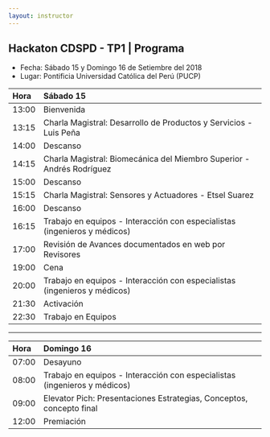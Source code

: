 ```yaml
---
layout: instructor
---
```

## Hackaton CDSPD - TP1 | Programa 
* Fecha: Sábado 15 y Domingo 16 de Setiembre del 2018
* Lugar: Pontificia Universidad Católica del Perú (PUCP) 

|Hora | Sábado 15                                                               | 
|:----|:------------------------------------------------------------------------|
|13:00|Bienvenida                                                               |
|13:15|Charla Magistral: Desarrollo de Productos y Servicios - Luis Peña        |
|14:00|Descanso                                                                 |
|14:15|Charla Magistral: Biomecánica del Miembro Superior - Andrés Rodríguez    |
|15:00|Descanso                                                                 |
|15:15|Charla Magistral: Sensores y Actuadores - Etsel Suarez                   |
|16:00|Descanso                                                                 |
|16:15|Trabajo en equipos - Interacción con especialistas (ingenieros y médicos)|
|17:00|Revisión de Avances documentados en web por Revisores                    |
|19:00|Cena                                                                     |
|20:00|Trabajo en equipos - Interacción con especialistas (ingenieros y médicos)|
|21:30|Activación                                                               |
|22:30|Trabajo en Equipos                                                       |

***

|Hora | Domingo 16                                                              | 
|:----|:------------------------------------------------------------------------|
|07:00|Desayuno                                                                 |
|08:00|Trabajo en equipos - Interacción con especialistas (ingenieros y médicos)|
|09:00|Elevator Pich: Presentaciones Estrategias, Conceptos, concepto final     |                                                                                           
|12:00|Premiación                                                               |
